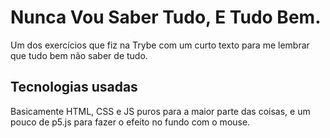 # Nunca Vou Saber Tudo, E Tudo Bem.
Um dos exercícios que fiz na Trybe com um curto texto para me lembrar que tudo bem não saber de tudo.

## Tecnologias usadas
Basicamente HTML, CSS e JS puros para a maior parte das coisas, e um pouco de p5.js para fazer o efeito no fundo com o mouse.
